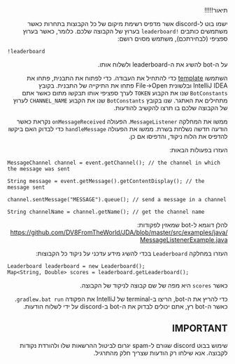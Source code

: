 <div dir="rtl">

תיאור!!!!!

ישמו בוט ל-discord אשר מדפיס רשימת מיקום של כל הקבוצות בתחרות כאשר משתמשים כותבים `!leaderboard` בערוץ של הקבוצה שלכם.
כלומר, כאשר בערוץ ספציפי (לבחירתכם), משתמש מסוים רושם:

</div>

```
!leaderboard
```

<div dir="rtl">
  
על ה-bot להשיג את ה-leaderboard ולשלוח אותו.

השתמשו [template](bot-template) כדי להתחיל את העבודה. כדי לפתוח את התבנית, פתחו את IntelliJ IDEA ובלשונית File->Open פתחו את התיקייה של התבנית.
בקובץ `BotConstants` שנו את הקבוע `TOKEN` לערך ספציפי אותו תבקשו מתום כאשר אתם מתחילים את האתגר.
שנו בקובץ `BotConstants` שנו את הקבוע `CHANNEL_NAME` לערוץ של הקבוצה שלכם בו תרצו להקשיב להודעות.

ממשו את המחלקה `MessageListener`. הפעולה `onMessageReceived` נקראת כאשר הודעה חדשה נשלחת בשרת. 
ממשו את הפעולה `handleMessage` כדי לבדוק האם ביקשו להדפיס את הלוח ניקוד, והדפיסו אם כן.

העזרו בפעולות הבאות:
</div>

```
MessageChannel channel = event.getChannel(); // the channel in which the message was sent

String message = event.getMessage().getContentDisplay(); // the message sent

channel.sentMessage("MESSAGE").queue(); // send a message in a channel

String channelName = channel.getName(); // get the channel name
```

<div dir="rtl">

להלן דוגמא ל-bot שמאזין לפקודות: https://github.com/DV8FromTheWorld/JDA/blob/master/src/examples/java/MessageListenerExample.java

העזרו במחלקה `Leaderboard` בכדי להשיג מידע עדכני על ניקוד כל הקבוצות:

</div>

```
Leaderboard leaderboard = new Leaderboard();
Map<String, Double> scores = leaderboard.getLeaderboard();
```

<div dir="rtl">

כאשר `scores` היא מפה של שם קבוצה לניקוד של הקבוצה.

כדי להריץ את ה-bot, הריצו ב-terminal של IntelliJ את הפקודה `gradlew.bat run`.
כאשר ה-bot רץ, אתם יכולים לבדוק את ה-bot ב-discord על ידי לשלוח הודעות.

## IMPORTANT

שימוש בבוט discord שגורם ל-spam יגרום לביטול ההרשאות שלו ולהורדת נקודות לקבוצה.
אנא שילחו רק הודעות שצריך חלק מהתרגיל.

</div>
